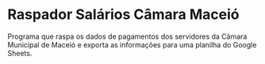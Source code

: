 # Raspador Salários Câmara Maceió
Programa que raspa os dados de pagamentos dos servidores da Câmara Municipal de Maceió e exporta as informações para uma planilha do Google Sheets.
